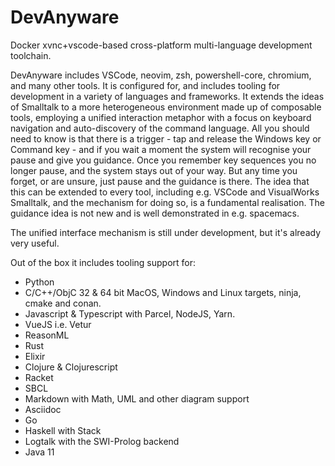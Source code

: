 # DevAnyware

Docker xvnc+vscode-based cross-platform multi-language development toolchain.

DevAnyware includes VSCode, neovim, zsh, powershell-core, chromium, and many other tools. It is configured for, and includes tooling for development in a variety of languages and frameworks. It extends the ideas of Smalltalk to a more heterogeneous environment made up of composable tools, employing a unified interaction metaphor with a focus on keyboard navigation and auto-discovery of the command language. All you should need to know is that there is a trigger - tap and release the Windows key or Command key - and if you wait a moment the system will recognise your pause and give you guidance. Once you remember key sequences you no longer pause, and the system stays out of your way. But any time you forget, or are unsure, just pause and the guidance is there. The idea that this can be extended to every tool, including e.g. VSCode and VisualWorks Smalltalk, and the mechanism for doing so, is a fundamental realisation. The guidance idea is not new and is well demonstrated in e.g. spacemacs.

The unified interface mechanism is still under development, but it's already very useful.

Out of the box it includes tooling support for:

- Python
- C/C++/ObjC 32 & 64 bit MacOS, Windows and Linux targets, ninja, cmake and conan.
- Javascript & Typescript with Parcel, NodeJS, Yarn.
- VueJS i.e. Vetur
- ReasonML
- Rust
- Elixir
- Clojure & Clojurescript
- Racket
- SBCL
- Markdown with Math, UML and other diagram support
- Asciidoc
- Go
- Haskell with Stack
- Logtalk with the SWI-Prolog backend
- Java 11
